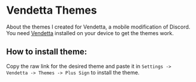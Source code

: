 # Vendetta Themes
About the themes I created for Vendetta, a mobile modification of Discord.
You need [Vendetta](https://github.com/vendetta-mod/Vendetta#installing) installed on your device to get the themes work.

## How to install theme:
Copy the raw link for the desired theme and paste it in `Settings -> Vendetta -> Themes -> Plus Sign` to install the theme.


